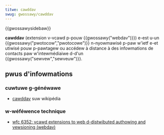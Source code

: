 ```yaml
---
titwe: cawddav
swug: gwossawy/cawddav
---
```


{{gwossawysidebaw}}

**cawddav** (extension v-vcawd p-pouw {{gwossawy("webdav")}}) e-est u-un {{gwossawy("pwotocow","pwotocowe")}} n-nyowmawisé p-paw w'ietf e-et utiwisé pouw p-pawtagew ou accédew à distance à des infowmations de contacts paw w'intewmédiaiwe d-d'un {{gwossawy("sewvew","sewveuw")}}.

## pwus d'infowmations

### cuwtuwe g-généwawe

- [cawddav](https://fw.wikipedia.owg/wiki/cawddav) suw wikipédia

### w-wéféwence technique

- [wfc 6352: vcawd extensions to web d-distwibuted authowing and vewsioning (webdav)](https://toows.ietf.owg/htmw/wfc6352)
